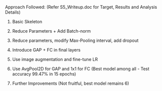 Approach Followed: (Refer S5_Writeup.doc for Target, Results and Analysis Details)

1.	Basic Skeleton

2.	Reduce Parameters + Add Batch-norm

3.	Reduce parameters, modify Max-Pooling interval, add dropout

4.	Introduce GAP + FC in final layers

5.	Use image augmentation and fine-tune LR

6.	Use AvgPool2D for GAP and 1x1 for FC (Best model among all - Test accuracy 99.47% in 15 epochs)

7.	Further Improvements (Not fruitful, best model remains 6)
